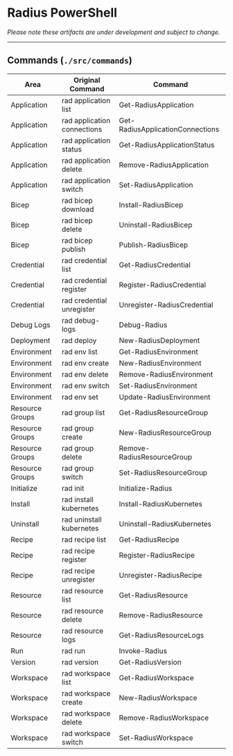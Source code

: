 # Radius PowerShell

_Please note these artifacts are under development and subject to change._

---

## Commands (`./src/commands`)

| Area            | Original Command            | Command                          |
| --------------- | --------------------------- | -------------------------------- |
| Application     | rad application list        | Get-RadiusApplication            |
| Application     | rad application connections | Get-RadiusApplicationConnections |
| Application     | rad application status      | Get-RadiusApplicationStatus      |
| Application     | rad application delete      | Remove-RadiusApplication         |
| Application     | rad application switch      | Set-RadiusApplication            |
| Bicep           | rad bicep download          | Install-RadiusBicep              |
| Bicep           | rad bicep delete            | Uninstall-RadiusBicep            |
| Bicep           | rad bicep publish           | Publish-RadiusBicep              |
| Credential      | rad credential list         | Get-RadiusCredential             |
| Credential      | rad credential register     | Register-RadiusCredential        |
| Credential      | rad credential unregister   | Unregister-RadiusCredential      |
| Debug Logs      | rad debug-logs              | Debug-Radius                     |
| Deployment      | rad deploy                  | New-RadiusDeployment             |
| Environment     | rad env list                | Get-RadiusEnvironment            |
| Environment     | rad env create              | New-RadiusEnvironment            |
| Environment     | rad env delete              | Remove-RadiusEnvironment         |
| Environment     | rad env switch              | Set-RadiusEnvironment            |
| Environment     | rad env set                 | Update-RadiusEnvironment         |
| Resource Groups | rad group list              | Get-RadiusResourceGroup          |
| Resource Groups | rad group create            | New-RadiusResourceGroup          |
| Resource Groups | rad group delete            | Remove-RadiusResourceGroup       |
| Resource Groups | rad group switch            | Set-RadiusResourceGroup          |
| Initialize      | rad init                    | Initialize-Radius                |
| Install         | rad install kubernetes      | Install-RadiusKubernetes         |
| Uninstall       | rad uninstall kubernetes    | Uninstall-RadiusKubernetes       |
| Recipe          | rad recipe list             | Get-RadiusRecipe                 |
| Recipe          | rad recipe register         | Register-RadiusRecipe            |
| Recipe          | rad recipe unregister       | Unregister-RadiusRecipe          |
| Resource        | rad resource list           | Get-RadiusResource               |
| Resource        | rad resource delete         | Remove-RadiusResource            |
| Resource        | rad resource logs           | Get-RadiusResourceLogs           |
| Run             | rad run                     | Invoke-Radius                    |
| Version         | rad version                 | Get-RadiusVersion                |
| Workspace       | rad workspace list          | Get-RadiusWorkspace              |
| Workspace       | rad workspace create        | New-RadiusWorkspace              |
| Workspace       | rad workspace delete        | Remove-RadiusWorkspace           |
| Workspace       | rad workspace switch        | Set-RadiusWorkspace              |
